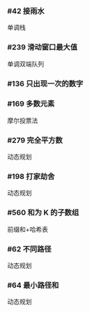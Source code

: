 ### #42 接雨水
单调栈

### #239 滑动窗口最大值
单调双端队列

### #136 只出现一次的数字

### #169 多数元素
摩尔投票法

### #279 完全平方数
动态规划

### #198 打家劫舍
动态规划

### #560 和为 K 的子数组
前缀和+哈希表

### #62 不同路径
动态规划

### #64 最小路径和
动态规划
